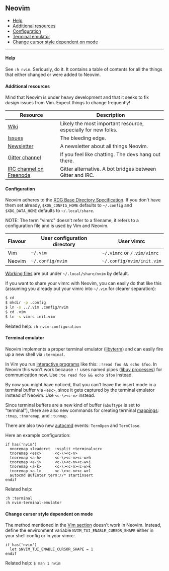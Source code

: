 ## Neovim

- [Help](#help)
- [Additional resources](#additional-resources)
- [Configuration](#configuration)
- [Terminal emulator](#terminal-emulator)
- [Change cursor style dependent on mode](#change-cursor-style-dependent-on-mode)

---

#### Help

See `:h nvim`. Seriously, do it. It contains a table of contents for all the
things that either changed or were added to Neovim.

#### Additional resources

Mind that Neovim is under heavy development and that it seeks to fix _design_
issues from Vim. Expect things to change frequently!

| Resource | Description |
|----------|-------------|
| [Wiki](https://github.com/neovim/neovim/wiki) | Likely the most important resource, especially for new folks. |
| [Issues](https://github.com/neovim/neovim/issues) | The bleeding edge. |
| [Newsletter](https://neovim.io/news) | A newsletter about all things Neovim. |
| [Gitter channel](https://gitter.im/neovim/neovim) | If you feel like chatting. The devs hang out there. |
| [IRC channel on Freenode](https://webchat.freenode.net/?channels=neovim) | Gitter alternative. A bot bridges between Gitter and IRC. |

#### Configuration

Neovim adheres to the [XDG Base Directory
Specification](http://standards.freedesktop.org/basedir-spec/basedir-spec-latest.html).
If you don't have them set already, `$XDG_CONFIG_HOME` defaults to `~/.config`
and `$XDG_DATA_HOME` defaults to `~/.local/share`.

NOTE: The term "vimrc" doesn't refer to a filename, it refers to a configuration
file and is used by Vim and Neovim.

| Flavour | User configuration directory | User vimrc |
|---------|------------------------------|-------|
| Vim | `~/.vim` | `~/.vimrc` or `/.vim/vimrc` |
| Neovim | `~/.config/nvim` | `~/.config/nvim/init.vim` |

[Working files](../README.md#handling-backup-swap-undo-and-viminfo-files) are
put under `~/.local/share/nvim` by default.

If you want to share your vimrc with Neovim, you can easily do that like this
(assuming you already put your vimrc into `~/.vim` for clearer separation):

```sh
$ cd
$ mkdir -p .config
$ ln -s ../.vim .config/nvim
$ cd .vim
$ ln -s vimrc init.vim
```

Related help: `:h nvim-configuration`

#### Terminal emulator

Neovim implements a proper terminal emulator
([libvterm](http://www.leonerd.org.uk/code/libvterm/)) and can easily fire up a
new shell via `:terminal`.

In Vim you run [interactive
programs](../README.md#running-external-programs-and-using-filters) like this:
`:!read foo && echo $foo`. In Neovim this won't work because `:!` uses named
pipes ([libuv processes](https://nikhilm.github.io/uvbook/processes.html)) for
communication now. Use `:te read foo && echo $foo` instead.

By now you might have noticed, that you can't leave the insert mode in a
terminal buffer via `<esc>`, since it gets captured by the terminal emulator
instead of Neovim. Use `<c-\><c-n>` instead.

Since terminal buffers are a new kind of buffer (`&buftype` is set to
"terminal"), there are also new commands for creating terminal
[mappings](../README.md#mappings): `:tmap`, `:tnoremap`, and `:tunmap`.

There are also two new [autocmd](../README.md#autocmds) events: `TermOpen` and
`TermClose`.

Here an example configuration:

```vim
if has('nvim')
  nnoremap <leader>t  :vsplit +terminal<cr>
  tnoremap <esc>      <c-\><c-n>
  tnoremap <a-h>      <c-\><c-n><c-w>h
  tnoremap <a-j>      <c-\><c-n><c-w>j
  tnoremap <a-k>      <c-\><c-n><c-w>k
  tnoremap <a-l>      <c-\><c-n><c-w>l
  autocmd BufEnter term://* startinsert
endif
```

Related help:

    :h :terminal
    :h nvim-terminal-emulator

#### Change cursor style dependent on mode

The method mentioned in the [Vim
section](../README.md#change-cursor-style-dependent-on-mode) doesn't work in
Neovim. Instead, define the environment variable `NVIM_TUI_ENABLE_CURSOR_SHAPE`
either in your shell config or in your vimrc:

```vim
if has('nvim')
  let $NVIM_TUI_ENABLE_CURSOR_SHAPE = 1
endif
```

Related help: `$ man 1 nvim`
